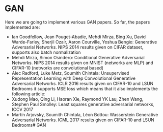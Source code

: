 # GAN

Here we are going to implement various GAN papers. So far, the papers implemented are:

- Ian Goodfellow, Jean Pouget-Abadie, Mehdi Mirza, Bing Xu, David Warde-Farley, Sherjil Ozair, Aaron Courville, Yoshua Bengio: Generative Adversarial Networks. NIPS 2014
	    results given on CIFAR dataset, supports also batch normalization
- Mehdi Mirza, Simon Osindero: Conditional Generative Adversarial Networks. NIPS 2014
	    results given on MNIST (networks are MLP) and CIFAR-10 (networks are convolutional based)
- Alec Radford, Luke Metz, Soumith Chintala: Unsupervised Representation Learning with Deep Convolutional Generative Adversarial Networks. ICLR 2016
	    results given on CIFAR-10 and LSUN Bedrooms
	    it supports MSE loss which means that it also implements the following article:
- Xudong Mao, Qing Li, Haoran Xie, Raymond YK Lau, Zhen Wang, Stephen Paul Smolley: Least squares generative adversarial networks, ICCV 2017	
- Martín Arjovsky, Soumith Chintala, Léon Bottou: Wasserstein Generative Adversarial Networks. ICML 2017
	    results given on CIFAR-10 and LSUN Bedrooms# GAN
